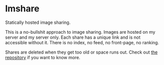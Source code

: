 # Imshare

Statically hosted image sharing.

This is a no-bullshit approach to image sharing. Images are hosted on my server and my server only. Each share has a unique link and is not accessible without it. There is no index, no feed, no front-page, no ranking.

Shares are deleted when they get too old or space runs out. Check out [the repository](https://github.com/antonlydike/imshare) if you want to know more.
